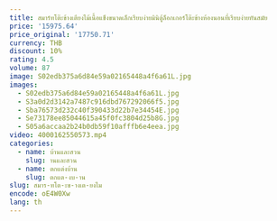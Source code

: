```yaml
---
title: สมาร์ทโต๊ะข้างเตียงไม้เนื้อแข็งขนาดเล็กเรียบง่ายมินิตู้ล็อกเกอร์โต๊ะข้างห้องนอนที่เรียบง่ายทันสมัย
price: '15975.64'
price_original: '17750.71'
currency: THB
discount: 10%
rating: 4.5
volume: 87
image: S02edb375a6d84e59a02165448a4f6a61L.jpg
images:
  - S02edb375a6d84e59a02165448a4f6a61L.jpg
  - S3a0d2d3142a7487c916dbd767292066f5.jpg
  - Sba76573d232c40f390433d22b7e34454E.jpg
  - Se73178ee85044615a45f0fc3804d25b8G.jpg
  - S05a6accaa2b24b0db59f10afffb6e4eea.jpg
video: 4000162550573.mp4
categories:
  - name: บ้านและสวน
    slug: านและสวน
  - name: ตกแต่งบ้าน
    slug: ตกแต-งบ-าน
slug: สมาร-ทโต-ะข-างเต-ยงไม
encode: oE4W0Xw
lang: th
---
```

  